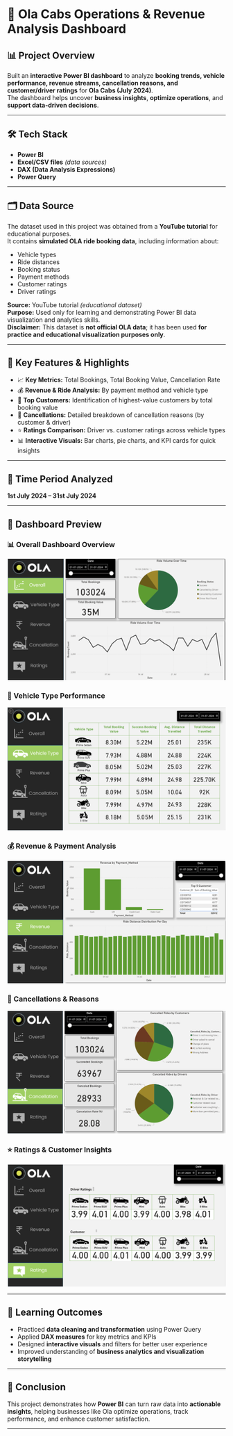 # 🚖 Ola Cabs Operations & Revenue Analysis Dashboard  

## 📊 Project Overview  
Built an **interactive Power BI dashboard** to analyze **booking trends, vehicle performance, revenue streams, cancellation reasons, and customer/driver ratings** for **Ola Cabs (July 2024)**.  
The dashboard helps uncover **business insights**, **optimize operations**, and **support data-driven decisions**.

---

## 🛠️ Tech Stack  
- **Power BI**  
- **Excel/CSV files** *(data sources)*  
- **DAX (Data Analysis Expressions)**  
- **Power Query**

---

## 🗂️ Data Source  
The dataset used in this project was obtained from a **YouTube tutorial** for educational purposes.  
It contains **simulated OLA ride booking data**, including information about:  
- Vehicle types  
- Ride distances  
- Booking status  
- Payment methods  
- Customer ratings  
- Driver ratings  

**Source:** YouTube tutorial *(educational dataset)*  
**Purpose:** Used only for learning and demonstrating Power BI data visualization and analytics skills.  
**Disclaimer:** This dataset is **not official OLA data**; it has been used **for practice and educational visualization purposes only**.

---

## 🌟 Key Features & Highlights  
- 📈 **Key Metrics:** Total Bookings, Total Booking Value, Cancellation Rate  
- 💰 **Revenue & Ride Analysis:** By payment method and vehicle type  
- 👥 **Top Customers:** Identification of highest-value customers by total booking value  
- 🚫 **Cancellations:** Detailed breakdown of cancellation reasons (by customer & driver)  
- ⭐ **Ratings Comparison:** Driver vs. customer ratings across vehicle types  
- 📊 **Interactive Visuals:** Bar charts, pie charts, and KPI cards for quick insights  

---

## 📅 Time Period Analyzed  
**1st July 2024 – 31st July 2024**

---

## 📸 Dashboard Preview  

### 📊 Overall Dashboard Overview  
![Ola Dashboard Snapshot 1](Ola%20dashboard%20snapshort%201.png)

### 🚗 Vehicle Type Performance  
![Ola Dashboard Snapshot 2](Ola%20dashboard%20snapshort%202.png)

### 💰 Revenue & Payment Analysis 
![Ola Dashboard Snapshot 3](Ola%20dashboard%20snapshort%203.png)

### 🚫 Cancellations & Reasons  
![Ola Dashboard Snapshot 4](Ola%20dashboard%20snapshort%204.png)

### ⭐ Ratings & Customer Insights  
![Ola Dashboard Snapshot 5](Ola%20dashboard%20snapshort%205.png)


---

## 🧩 Learning Outcomes  
- Practiced **data cleaning and transformation** using Power Query  
- Applied **DAX measures** for key metrics and KPIs  
- Designed **interactive visuals** and filters for better user experience  
- Improved understanding of **business analytics and visualization storytelling**

---

## 🏁 Conclusion  
This project demonstrates how **Power BI** can turn raw data into **actionable insights**, helping businesses like Ola optimize operations, track performance, and enhance customer satisfaction.

---
